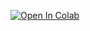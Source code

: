 [![Open In Colab](https://colab.research.google.com/assets/colab-badge.svg)](https://colab.research.google.com/github/p-monga/AIFiles/blob/main/pmon658_Assignment1_Notebook.ipynb)
